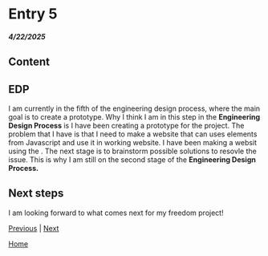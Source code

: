 # Entry 5
##### 4/22/2025

## Content 


## EDP
I am currently in the fifth of the engineering design process, where the main goal is to create a prototype. Why I think I am in this step in the **Engineering Design Process** is I have been creating a prototype for the project. The problem that I have is that I need to make a website that can uses elements from Javascript and use it in working website. I have been making a websit using the . The next stage is to brainstorm possible solutions to resovle the issue. This is why I am still on the second stage of the **Engineering Design Process.**

## Next steps
I am looking forward to what comes next for my freedom project!

[Previous](entry04.md) | [Next](entry06.md)

[Home](../README.md)
